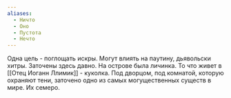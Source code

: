 ```yaml
---
aliases:
  - Ничто
  - Оно
  - Пустота
  - Нечто
---
```

Одна цель - поглощать искры. Могут влиять на паутину, дьявольски хитры. Заточены здесь давно.  На острове была личинка. То что живет в [[Отец Иоганн Ллимик]] - куколка. Под дворцом, под комнатой, которую охраняют тени, заточено одно из самых могущественных существ в мире. Их семеро.